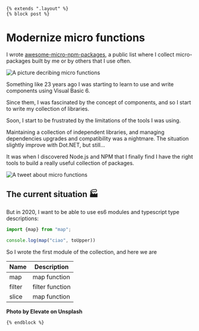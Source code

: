 ```njk
{% extends ".layout" %}
{% block post %}
```


# Modernize micro functions

I wrote [awesome-micro-npm-packages](https://github.com/parro-it/awesome-micro-npm-packages),
a public list where I collect micro-packages built by me or by others
that I use often.

![A picture decribing micro functions](https://source.unsplash.com/gYqkbotfFKc/800x300)


Something like 23 years ago I was starting to learn
to use and write components using Visual Basic 6.

Since them, I was fascinated by the concept of components,
and so I start to write my collection of libraries.

Soon, I start to be frustrated by the limitations of
the tools I was using.

Maintaining a collection of independent libraries,
and managing dependencies upgrades and compatibility
was a nightmare. The situation slightly improve with Dot.NET,
but still...

It was when I discovered Node.js and NPM that I finally find
I have the right tools to build a really useful collection
of packages.


![A tweet about micro functions ](https://twitter.com/nicklockwood/status/925738874873184256?ref_src=twsrc%5Etfw)

## The current situation 🏭

But in 2020, I want to be able to use es6 modules
and typescript type descriptions:

```js
import {map} from "map";

console.log(map("ciao", toUpper))
```

So I wrote the first module of the collection, and here we are

| Name   | Description       |
| ----   | ----------------- |
| map    | map function      |
| filter | filter function   |
| slice  | map function      |

__Photo by Elevate on Unsplash__

```njk
{% endblock %}
```